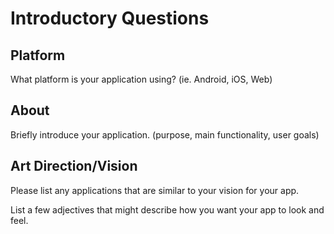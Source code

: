 # Introductory Questions

## Platform
What platform is your application using? (ie. Android, iOS, Web)

## About
Briefly introduce your application. (purpose, main functionality, user goals)

 ## Art Direction/Vision
Please list any applications that are similar to your vision for your app.

List a few adjectives that might describe how you want your app to look and feel.
